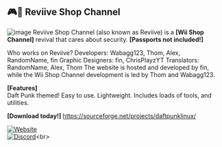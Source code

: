 ## 🎮🏪 Reviive Shop Channel</br>
![image](https://raw.githubusercontent.com/Reviive-Shop-Channel/.github/main/Screen_Recording_20240225_125439_Dolphin_Emulator-ezgif.com-video-to-gif-converter.gif)
Reviive Shop Channel (also known as Reviive) is a **[Wii Shop Channel]** revival that cares about security. **[Passports not included!]**

Who works on Reviive?
Developers: Wabagg123, Thom, Alex, RandomName, fin
Graphic Designers: fin, ChrisPlayzYT
Translators: RandomName, Alex, Thom
The website is hosted and developed by fin, while the Wii Shop Channel development is led by Thom and Wabagg123.</br>

**[Features]**</br>
Daft Punk themed!
Easy to use.
Lightweight.
Includes loads of tools, and utilities.</br>

**[Download today!]**
https://sourceforge.net/projects/daftpunklinux/</br>

[![Website](https://tinyurl.com/bdffr5tr)](https://home.venith.net)<br>
[![Discord](https://tinyurl.com/3b9s4sz7)](https://gg.gg/venith_)<br>
